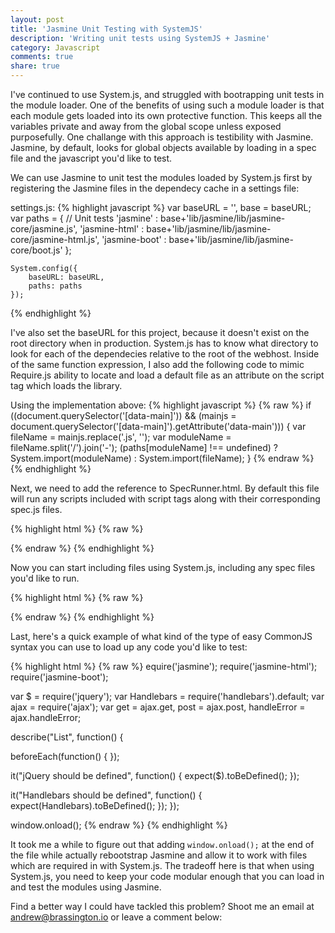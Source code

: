 ```yaml
---
layout: post
title: 'Jasmine Unit Testing with SystemJS'
description: 'Writing unit tests using SystemJS + Jasmine'
category: Javascript
comments: true
share: true
---
```

I've continued to use System.js, and struggled with bootrapping unit tests in the module loader. One of the benefits of using such a module loader is that each module gets loaded into its own protective function.
This keeps all the variables private and away from the global scope unless exposed purposefully. One challange with this approach is testibility with Jasmine.
Jasmine, by default, looks for global objects available by loading in a spec file and the javascript you'd like to test.

We can use Jasmine to unit test the modules loaded by System.js first by registering the Jasmine files in the dependecy cache in a settings file:

settings.js:
{% highlight javascript %}
var baseURL = '', base = baseURL;
var paths = {
        // Unit tests
        'jasmine' : base+'lib/jasmine/lib/jasmine-core/jasmine.js',
        'jasmine-html' : base+'lib/jasmine/lib/jasmine-core/jasmine-html.js',
        'jasmine-boot' : base+'lib/jasmine/lib/jasmine-core/boot.js'
    };

    System.config({
        baseURL: baseURL,
        paths: paths
    });
{% endhighlight %}

I've also set the baseURL for this project, because it doesn't exist on the root directory when in production. System.js has to know what directory to look for each of the dependecies relative to the root of the webhost.
Inside of the same function expression, I also add the following code to mimic Require.js ability to locate and load a default file as an attribute on the script tag which loads the library.

Using the implementation above:
{% highlight javascript %}
{% raw %}
if ((document.querySelector('[data-main]')) && (mainjs = document.querySelector('[data-main]').getAttribute('data-main'))) {
    var fileName = mainjs.replace('.js', '');
    var moduleName = fileName.split('/').join('-');
    (paths[moduleName] !== undefined) ? System.import(moduleName) : System.import(fileName);
}
{% endraw %}
{% endhighlight %}

Next, we need to add the reference to SpecRunner.html. By default this file will run any scripts included with script tags along with their corresponding spec.js files.

{% highlight html %}
{% raw %}
  <script data-main="js/main.js" src="../lib/system.js/dist/system.js"></script>
  <script src="/js/config.js"></script>
{% endraw %}
{% endhighlight %}

Now you can start including files using System.js, including any spec files you'd like to run.

{% highlight html %}
{% raw %}
  <!-- include spec files here... -->
  <script>System.import("/js/spec/list-spec")</script>
{% endraw %}
{% endhighlight %}

Last, here's a quick example of what kind of the type of easy CommonJS syntax you can use to load up any code you'd like to test:

{% highlight html %}
{% raw %}
equire('jasmine');
require('jasmine-html');
require('jasmine-boot');

var $ = require('jquery');
var Handlebars = require('handlebars').default;
var ajax = require('ajax');
var get = ajax.get, post = ajax.post, handleError = ajax.handleError;

describe("List", function() {

  beforeEach(function() {
  });

  it("jQuery should be defined", function() {
    expect($).toBeDefined();
  });

  it("Handlebars should be defined", function() {
    expect(Handlebars).toBeDefined();
  });
});

window.onload();
{% endraw %}
{% endhighlight %}

It took me a while to figure out that adding `window.onload();` at the end of the file while actually rebootstrap Jasmine and allow it to work with files which are required in with System.js.
The tradeoff here is that when using System.js, you need to keep your code modular enough that you can load in and test the modules using Jasmine.

Find a better way I could have tackled this problem? Shoot me an email at andrew@brassington.io or leave a comment below:
